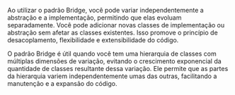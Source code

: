 Ao utilizar o padrão Bridge, você pode variar independentemente a abstração e a implementação, permitindo que elas evoluam separadamente. Você pode adicionar novas classes de implementação ou abstração sem afetar as classes existentes. Isso promove o princípio de desacoplamento, flexibilidade e extensibilidade do código.

O padrão Bridge é útil quando você tem uma hierarquia de classes com múltiplas dimensões de variação, evitando o crescimento exponencial da quantidade de classes resultante dessa variação. Ele permite que as partes da hierarquia variem independentemente umas das outras, facilitando a manutenção e a expansão do código.